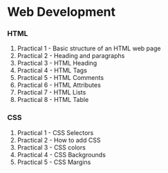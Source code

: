 # Web Development 

### HTML 
1. Practical 1 - Basic structure of an HTML web page
2. Practical 2 - Heading and paragraphs
3. Practical 3 - HTML Heading
4. Practical 4 - HTML Tags
5. Practical 5 - HTML Comments
6. Practical 6 - HTML Attributes
7. Practical 7 - HTML Lists
8. Practical 8 - HTML Table

### CSS
1. Practical 1 - CSS Selectors
2. Practical 2 - How to add CSS
3. Practical 3 - CSS colors
4. Practical 4 - CSS Backgrounds
5. Practical 5 - CSS Margins